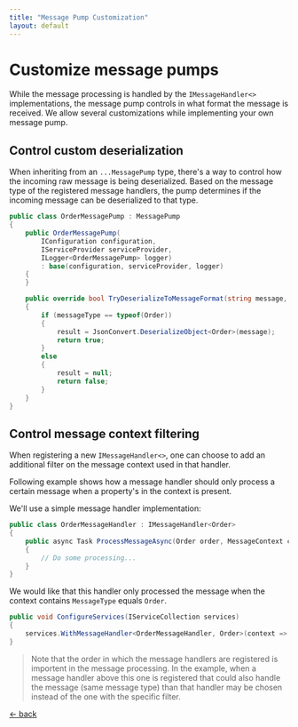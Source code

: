 ```yaml
---
title: "Message Pump Customization"
layout: default
---
```


# Customize message pumps

While the message processing is handled by the `IMessageHandler<>` implementations, the message pump controls in what format the message is received.
We allow several customizations while implementing your own message pump.

## Control custom deserialization

When inheriting from an `...MessagePump` type, there's a way to control how the incoming raw message is being deserialized.
Based on the message type of the registered message handlers, the pump determines if the incoming message can be deserialized to that type.

```csharp
public class OrderMessagePump : MessagePump
{
    public OrderMessagePump(
        IConfiguration configuration, 
        IServiceProvider serviceProvider, 
        ILogger<OrderMessagePump> logger)
        : base(configuration, serviceProvider, logger)
    {
    }

    public override bool TryDeserializeToMessageFormat(string message, Type messageType, out object? result)
    {
        if (messageType == typeof(Order))
        {
            result = JsonConvert.DeserializeObject<Order>(message);
            return true;
        }
        else
        {
            result = null;
            return false;
        }
    }
}
```

## Control message context filtering

When registering a new `IMessageHandler<>`, one can choose to add an additional filter on the message context used in that handler.

Following example shows how a message handler should only process a certain message when a property's in the context is present.

We'll use a simple message handler implementation:

```csharp
public class OrderMessageHandler : IMessageHandler<Order>
{
    public async Task ProcessMessageAsync(Order order, MessageContext context, ...)
    {
        // Do some processing...
	}
}
```

We would like that this handler only processed the message when the context contains `MessageType` equals `Order`.

```csharp
public void ConfigureServices(IServiceCollection services)
{
    services.WithMessageHandler<OrderMessageHandler, Order>(context => context.Properties["MessageType"].ToString() == "Order");
}
```

> Note that the order in which the message handlers are registered is importent in the message processing.
> In the example, when a message handler above this one is registered that could also handle the message (same message type) than that handler may be chosen instead of the one with the specific filter.

[&larr; back](/)